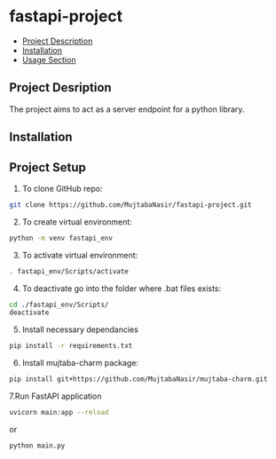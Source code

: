 # fastapi-project

- [Project Description](#project-description)
- [Installation](#installation)
- [Usage Section](#usage-section)

## Project Desription
The project aims to act as a server endpoint for a python library.

## Installation

## Project Setup
1. To clone GitHub repo:
```bash
git clone https://github.com/MujtabaNasir/fastapi-project.git
```

2. To create virtual environment:
```bash
python -m venv fastapi_env
```

3. To activate virtual environment:
```bash
. fastapi_env/Scripts/activate
```

4. To deactivate go into the folder where .bat files exists:
```bash
cd ./fastapi_env/Scripts/
deactivate
```

5. Install necessary dependancies
```bash
pip install -r requirements.txt
```

6. Install mujtaba-charm package:
```bash
pip install git+https://github.com/MujtabaNasir/mujtaba-charm.git
```

7.Run FastAPI application
```bash
uvicorn main:app --reload
```
or
```bash
python main.py
```

